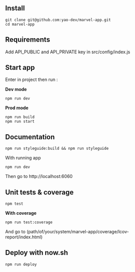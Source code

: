 ## Install

```
git clone git@github.com:yao-dev/marvel-app.git
cd marvel-app
```

## Requirements

Add API_PUBLIC and API_PRIVATE key in src/config/index.js

## Start app

Enter in project then run :

**Dev mode**

```
npm run dev
```

**Prod mode**

```
npm run build
npm run start
```

## Documentation

```
npm run styleguide:build && npm run styleguide
```

With running app

```
npm run dev
```

Then go to http://localhost:6060

## Unit tests & coverage

```
npm test
```

**With coverage**

```
npm run test:coverage
```
And go to (path/of/your/system/marvel-app/coverage/lcov-report/index.html)

## Deploy with now.sh

```
npm run deploy
```

